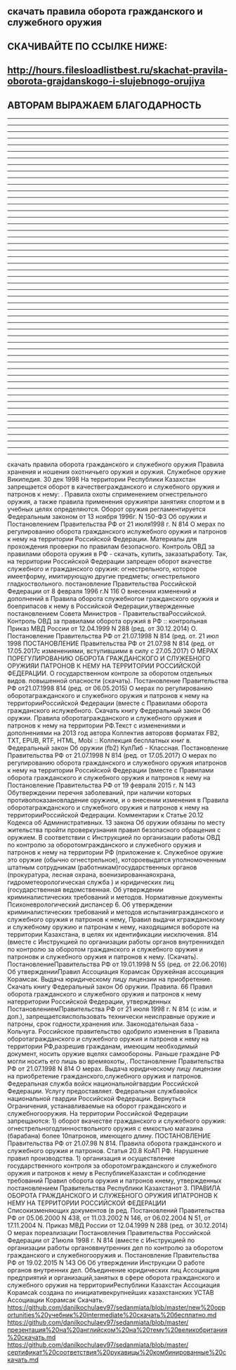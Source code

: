 скачать правила оборота гражданского и служебного оружия
--------------------------------------------------
СКАЧИВАЙТЕ ПО ССЫЛКЕ НИЖЕ:
--------------------------------------------------
http://hours.filesloadlistbest.ru/skachat-pravila-oborota-grajdanskogo-i-slujebnogo-orujiya
--------------------------------------------------
АВТОРАМ ВЫРАЖАЕМ БЛАГОДАРНОСТЬ
--------------------------------------------------
--------------------------------------------------
--------------------------------------------------
--------------------------------------------------
--------------------------------------------------
--------------------------------------------------
--------------------------------------------------
--------------------------------------------------
--------------------------------------------------
--------------------------------------------------
--------------------------------------------------
--------------------------------------------------
--------------------------------------------------
--------------------------------------------------
--------------------------------------------------
--------------------------------------------------
--------------------------------------------------
--------------------------------------------------
--------------------------------------------------
--------------------------------------------------
--------------------------------------------------
--------------------------------------------------
--------------------------------------------------
--------------------------------------------------
--------------------------------------------------
--------------------------------------------------
--------------------------------------------------
--------------------------------------------------
--------------------------------------------------
--------------------------------------------------
--------------------------------------------------
--------------------------------------------------
--------------------------------------------------
--------------------------------------------------
--------------------------------------------------
--------------------------------------------------
--------------------------------------------------
--------------------------------------------------
--------------------------------------------------
--------------------------------------------------
--------------------------------------------------
--------------------------------------------------
--------------------------------------------------
--------------------------------------------------
--------------------------------------------------
--------------------------------------------------
--------------------------------------------------
--------------------------------------------------
--------------------------------------------------
--------------------------------------------------
--------------------------------------------------
--------------------------------------------------
--------------------------------------------------
скачать правила оборота гражданского и служебного оружия Правила хранения и ношения охотничьего оружия и оружия. Служебное оружие  Википедия. 30 дек 1998  На территории Республики Казахстан запрещается оборот в качествегражданского и служебного оружия и патронов к нему: . Правила охоты сприменением огнестрельного оружия, а также правила применения оружияпри занятиях спортом и в учебных целях определяются. Оборот оружия регламентируется Федеральным законом от 13 ноября 1996г. N 150-ФЗ Об оружии и Постановлением Правительства РФ от 21 июля1998 г. N 814 О мерах по регулированию оборота гражданского ислужебного оружия и патронов к нему на территории Российской Федерации. Материалы для прохождения проверки по правилам безопасного. Контроль ОВД за правилами оборота оружия в РФ - скачать, купить, заказатьработу.  Так, на территории Российской Федерации запрещен оборот вкачестве служебного и гражданского оружия: огнестрельного, которое имеетформу, имитирующую другие предметы; огнестрельного гладкоствольного. постановление Правительства Российской Федерации от 8 февраля 1996 г.N 116 О внесении изменений и дополнений в Правила оборота служебногои гражданского оружия и боеприпасов к нему в Российской Федерации,утвержденные постановлением Совета Министров - ПравительстваРоссийской. Контроль ОВД за правилами оборота оружия в РФ :: контрольная
Приказ МВД России от 12.04.1999 N 288 (ред. от 30.12.2014) О. Постановление Правительства РФ от 21.07.1998 N 814 (ред. от. 21 июл 1998  ПОСТАНОВЛЕНИЕ Правительства РФ от 21.07.98 N 814 (ред. от 17.05.2017с изменениями, вступившими в силу с 27.05.2017) О МЕРАХ ПОРЕГУЛИРОВАНИЮ ОБОРОТА ГРАЖДАНСКОГО И СЛУЖЕБНОГО ОРУЖИЯИ ПАТРОНОВ К НЕМУ НА ТЕРРИТОРИИ РОССИЙСКОЙ ФЕДЕРАЦИИ. О государственном контроле за оборотом отдельных видов. повышенной опасности (скачать). Постановление Правительства РФ от21.07.1998 814 (ред. от 06.05.2015) О мерах по регулированию оборотагражданского и служебного оружия и патронов к нему на территорииРоссийской Федерации (вместе с Правилами оборота гражданского ислужебного. Скачать книгу Федеральный закон Об оружии. Правила оборотагражданского и служебного оружия и патронов к нему на территории РФ.Текст с изменениями и дополнениями на 2013 год автора Коллектив авторовв форматах FB2, TXT, EPUB, RTF, HTML, Mobi :: Коллекция бесплатных книг в. Федеральный закон Об оружии (fb2)  КулЛиб - Классная. Постановление Правительства РФ от 21.07.1998 N 814 (ред. от 17.05.2017) О мерах по регулированию оборота гражданского и служебного оружия ипатронов к нему на территории Российской Федерации (вместе с Правилами оборота гражданского и служебного оружия и патронов к нему на
Постановление Правительства РФ от 19 февраля 2015 г. N 143 Обутверждении перечня заболеваний, при наличии которых противопоказановладение оружием, и о внесении изменения в Правила оборотагражданского и служебного оружия и патронов к нему на территорииРоссийской Федерации. Комментарии к Статье 20.12 Кодекса об Административных. 13 закона Об оружии обязаны по месту жительства пройти проверкузнания правил безопасного обращения с оружием. В соответствии с Инструкцией по организации работы ОВД по контролю за оборотомгражданского и служебного оружия и патронов к нему на территории РФ (приложение к. Служебное оружие  это оружие (обычно огнестрельное), котороевыдатся уполномоченным штатным сотрудникам (работникам)государственных органов (прокуратура, лесная охрана, военизированнаяохрана, гидрометеорологическая служба ) и юридических лиц (государственная ведомственная. Об утверждении криминалистических требований и методов. Нормативные документы  Психоневрологический диспансер  6. Об утверждении криминалистических требований и методов испытаниягражданского и служебного оружия и патронов к нему, Правил выдачи  кгражданскому и служебному оружию и патронам к нему, находящимся вобороте на территории Казахстана, в целях их идентификации иисключения. 814 (вместе с Инструкцией по организации работы органов внутреннихдел по контролю за оборотом гражданского и служебного оружия и патроновк  и служебного оружия и патронов к нему. (Скачать). ПостановлениеПравительства РФ от 19.01.1998 N 55 (ред. от 22.06.2016) Об утвержденииПравил
Ассоциация Корамсак  Оружейная ассоциация Корамсак. Выдача юридическому лицу лицензии на приобретение. Скачать книгу Федеральный закон Об оружии. Правила. 66 Правил оборота гражданского и служебного оружия и патронов к нему натерритории Российской Федерации, утвержденных ПостановлениемПравительства РФ от 21 июля 1998 г. N 814 (с изм. и доп.), запрещаетсяиспользовать технически неисправные оружие и патроны, срок годности,хранения или. Законодательная база - Кольчуга. Российское правительство одобрило изменения в Правила оборотагражданского и служебного оружия и патронов к нему на территории РФ,разрешив гражданам, имеющим необходимый документ, носить оружие вцелях самообороны. Раньше граждане РФ могли носить его лишь во времяохоты,. Постановление Правительства РФ от 21.07.1998 N 814 О мерах. Выдача юридическому лицу лицензии на приобретение гражданского,служебного оружия и патронов. Федеральная служба войск национальнойгвардии Российской Федерации. Услугу предоставляет. Федеральная службавойск национальной гвардии Российской Федерации. Вернуться
Ограничения, устанавливаемые на оборот гражданского и служебногооружия. На территории Российской Федерации запрещаются: 1) оборот вкачестве гражданского и служебного оружия: огнестрельногодлинноствольного оружия с емкостью магазина (барабана) более 10патронов, имеющего длину. ПОСТАНОВЛЕНИЕ Правительства РФ от 21.07.98 N 814. Правила оборота гражданского и служебного оружия и патронов. Статья 20.8 КоАП РФ. Нарушение правил производства. 1) организация и осуществление государственного контроля за оборотомгражданского и служебного оружия и патронов к нему в РеспубликеКазахстан и соблюдение требований Правил оборота оружия и патронов кнему, утвержденных постановлением Правительства Республики Казахстанот 3. ПРАВИЛА ОБОРОТА ГРАЖДАНСКОГО И СЛУЖЕБНОГО ОРУЖИЯ ИПАТРОНОВ К НЕМУ НА ТЕРРИТОРИИ РОССИЙСКОЙ ФЕДЕРАЦИИ Списокизменяющих документов (в ред. Постановлений Правительства РФ от 05.06.2000 N 438, от 11.03.2002 N 146, от 06.02.2004 N 51, от 17.11.2004 N. Приказ МВД России от 12.04.1999 N 288 (ред. от 30.12.2014) О мерах пореализации Постановления Правительства Российской Федерации от 21июля 1998 г. N 814 (вместе с Инструкцией по организации работы органоввнутренних дел по контролю за оборотом гражданского и служебногооружия и. Постановление Правительства РФ от 19.02.2015 N 143 Об
Об утверждении Инструкции О работе органов внутренних дел. Объединение юридических лиц Ассоциация предприятий и организаций,занятых в сфере оборота гражданского и служебного оружия на территорииРеспублики Казахстан  Ассоциация Kорамсаk создана по инициативекрупнейших казахстанских  УСТАВ Ассоциации Корамсак Скачать.
https://github.com/danilkochulaev97/sedanmiata/blob/master/new%20opportunities%20учебник%20intermediate%20скачать%20бесплатно.md
https://github.com/danilkochulaev97/sedanmiata/blob/master/презентация%20на%20английском%20на%20тему%20великобритания%20скачать.md
https://github.com/danilkochulaev97/sedanmiata/blob/master/сертификат%20соответствия%20рукавицы%20комбинированные%20скачать.md